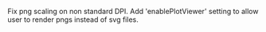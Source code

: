 Fix png scaling on non standard DPI. Add 'enablePlotViewer' setting to allow user to render pngs instead of svg files.
